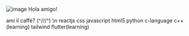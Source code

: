 ![image](https://user-images.githubusercontent.com/114616616/198709753-2e2cd86d-3b1f-4316-8e80-e3b616c3b64b.png) Hola amigo!




ami il caffè? (^///^) \n 
reactjs css javascript html5 python c-language c++(learning) tailwind flutter(learning)
<!--
**capnmav77/capnmav77** is a ✨ _special_ ✨ repository because its `README.md` (this file) appears on your GitHub profile.

Here are some ideas to get you started:

- 🔭 I’m currently working on promotional website for clubs
- 🌱 I’m currently learning Mern stack
- 👯 I’m looking to collaborate on any web technology related projects
- 🤔 I’m looking for help with c,python,cybersecurity,html,javascript,css,tailwind
- 💬 Ask me about anything you like 
- 📫 How to reach me: rameshwar77411@gmail.com
- ⚡ Fun fact: the faster you go the clearer things get...
-->
